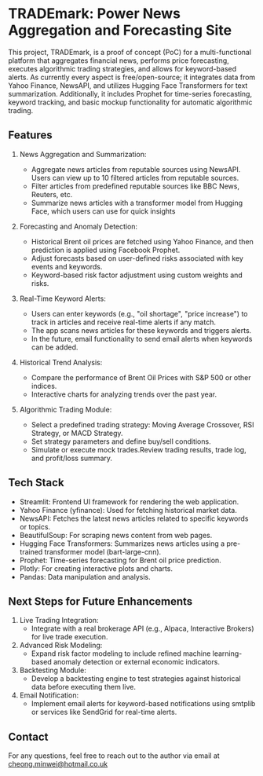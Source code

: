 # TRADEmark: Power News Aggregation and Forecasting Site

This project, TRADEmark, is a proof of concept (PoC) for a multi-functional platform that aggregates financial news, performs price forecasting, executes algorithmic trading strategies, and allows for keyword-based alerts. As currently every aspect is free/open-source; it integrates data from Yahoo Finance, NewsAPI, and utilizes Hugging Face Transformers for text summarization. Additionally, it includes Prophet for time-series forecasting, keyword tracking, and basic mockup functionality for automatic algorithmic trading.

## Features
1. News Aggregation and Summarization:
   * Aggregate news articles from reputable sources using NewsAPI. Users can view up to 10 filtered articles from reputable sources.
   * Filter articles from predefined reputable sources like BBC News, Reuters, etc.
   * Summarize news articles with a transformer model from Hugging Face, which users can use for quick insights
      
2. Forecasting and Anomaly Detection:
   * Historical Brent oil prices are fetched using Yahoo Finance, and then prediction is applied using Facebook Prophet.
   * Adjust forecasts based on user-defined risks associated with key events and keywords.
   * Keyword-based risk factor adjustment using custom weights and risks.
   
4. Real-Time Keyword Alerts:
   * Users can enter keywords (e.g., "oil shortage", "price increase") to track in articles and receive real-time alerts if any match.
   * The app scans news articles for these keywords and triggers alerts.
   * In the future, email functionality to send email alerts when keywords can be added.
   
5. Historical Trend Analysis:
   * Compare the performance of Brent Oil Prices with S&P 500 or other indices.
   * Interactive charts for analyzing trends over the past year.

6. Algorithmic Trading Module:
   * Select a predefined trading strategy: Moving Average Crossover, RSI Strategy, or MACD Strategy.
   * Set strategy parameters and define buy/sell conditions.
   * Simulate or execute mock trades.Review trading results, trade log, and profit/loss summary.

## Tech Stack
* Streamlit: Frontend UI framework for rendering the web application.
* Yahoo Finance (yfinance): Used for fetching historical market data.
* NewsAPI: Fetches the latest news articles related to specific keywords or topics.
* BeautifulSoup: For scraping news content from web pages.
* Hugging Face Transformers: Summarizes news articles using a pre-trained transformer model (bart-large-cnn).
* Prophet: Time-series forecasting for Brent oil price prediction.
* Plotly: For creating interactive plots and charts.
* Pandas: Data manipulation and analysis.

## Next Steps for Future Enhancements
1. Live Trading Integration:
   * Integrate with a real brokerage API (e.g., Alpaca, Interactive Brokers) for live trade execution.
2. Advanced Risk Modeling:
   * Expand risk factor modeling to include refined machine learning-based anomaly detection or external economic indicators.
3. Backtesting Module:
   * Develop a backtesting engine to test strategies against historical data before executing them live.
4. Email Notification:
   * Implement email alerts for keyword-based notifications using smtplib or services like SendGrid for real-time alerts.

## Contact
For any questions, feel free to reach out to the author via email at cheong.minwei@hotmail.co.uk
